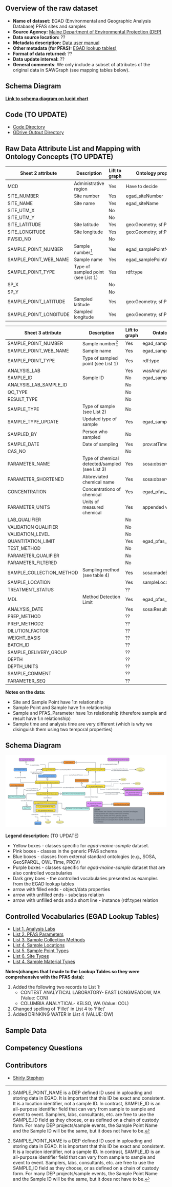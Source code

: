 ## Overview of the raw dataset
* **Name of dataset:** EGAD (Environmental and Geographic Analysis Database) PFAS sites and samples 
* **Source Agency:** [Maine Department of Environmental Protection (DEP)](https://www.maine.gov/dep/maps-data/egad/)
* **Data source location:** ??
* **Metadata description:** [Data user manual](https://www.maine.gov/dep/maps-data/egad/documents/Maine%20DEP%20EGAD%20EDD%20v6.0%20User%20Manual_2022%20(Final).pdf)
* **Other metadata (for PFAS):** [EGAD lookup tables)](https://www.maine.gov/dep/maps-data/egad/documents/EGAD_Lookup_Tables.xlsx)
* **Format of data returned:** ??
* **Data update interval:** ?? 
* **General comments**: We only include a subset of attributes of the original data in SAWGraph (see mapping tables below).

## Schema Diagram
[**Link to schema diagram on lucid chart**](https://lucid.app/lucidchart/a9330f5f-14bb-430b-b734-dd37626284e7/edit?viewport_loc=-805%2C-12%2C2587%2C1150%2C0_0&invitationId=inv_9a3f9eda-0d3a-4243-a695-481a17d294b8)

## Code (TO UPDATE)
* [Code Directory](../../code/egad-maine-samples)
* [GDrive Output Directory](https://drive.google.com/drive/folders/18HynzQhZStMQj-CuM2U0NUtLUdBybWEx)

## Raw Data Attribute List and Mapping with Ontology Concepts (TO UPDATE)
| Sheet 2 attribute | Description | Lift to graph | Ontology property |
| --- | --- | --- |--- |
| MCD | Administrative region | Yes | Have to decide |
| SITE_NUMBER | Site number | Yes | egad_siteNumber |
| SITE_NAME | Site name | Yes | egad_siteName |
| SITE_UTM_X | | No | |
| SITE_UTM_Y | | No | |
| SITE_LATITUDE | Site latitude | Yes | geo:Geometry; sf:Point |
| SITE_LONGITUDE | Site longitude | Yes | geo:Geometry; sf:Point |
| PWSID_NO | | No | |
| SAMPLE_POINT_NUMBER | Sample number[^1] | Yes | egad_samplePointNumber |
| SAMPLE_POINT_WEB_NAME | Sample name | Yes | egad_samplePointWebName |
| SAMPLE_POINT_TYPE | Type of sampled point (see List 1) | Yes | rdf:type |
| SP_X | | No | |
| SP_Y | | No | |
| SAMPLE_POINT_LATITUDE | Sampled latitude | Yes | geo:Geometry; sf:Point |
| SAMPLE_POINT_LONGITUDE | Sampled longitude | Yes | geo:Geometry; sf:Point |

[^1]: SAMPLE_POINT_NAME is a DEP defined ID used in uploading and storing data in EGAD. It is important that this ID be exact and consistent. It is a location identifier, not a sample ID. In contrast, SAMPLE_ID is an all-purpose identifier field that can vary from sample to sample and event to event. Samplers, labs, consultants, etc. are free to use the SAMPLE_ID field as they choose, or as defined on a chain of custody form. For many DEP projects/sample events, the Sample Point Name and the Sample ID will be the same, but it does not have to be. 
 

| Sheet 3 attribute | Description | Lift to graph | Ontology property |
| --- | --- | --- | --- |
| SAMPLE_POINT_NUMBER | Sample number[^1] | Yes | egad_samplePointNumber |
| SAMPLE_POINT_WEB_NAME | Sample name | Yes | egad_samplePointWebName |
| SAMPLE_POINT_TYPE | Type of sampled point (see List 1) | Yes | rdf:type |
| ANALYSIS_LAB | | Yes | wasAnalysedBy |
| SAMPLE_ID | Sample ID | No | egad_sampleID |
| ANALYSIS_LAB_SAMPLE_ID | | No | |
| QC_TYPE | | No | |
| RESULT_TYPE | | No | |
| SAMPLE_TYPE | Type of sample (see List 2) | No | |
| SAMPLE_TYPE_UPDATE | Updated type of sample | Yes | egad_sampleID |
| SAMPLED_BY | Person who sampled | No | |
| SAMPLE_DATE | Date of sampling | Yes | prov:atTime |
| CAS_NO | | No | |
| PARAMETER_NAME | Type of chemical detected/sampled (see List 3) | Yes | sosa:observedProperty |   
| PARAMETER_SHORTENED | Abbreviated chemical name | Yes | sosa:observedProperty |
| CONCENTRATION | Concentrationo of chemical | Yes | egad_pfas_concentration |
| PARAMETER_UNITS | Units of measured chemical | Yes | appended with measurment |
| LAB_QUALIFIER | | No | |
| VALIDATION QUALIFIER | | No | |
| VALIDATION_LEVEL | | No | |
| QUANTITATION_LIMIT | | Yes | egad_pfas_ql |
| TEST_METHOD | | No | |
| PARAMETER_QUALIFIER | | No | |
| PARAMETER_FILTERED | | No | |
| SAMPLE_COLLECTION_METHOD | Sampling method (see table 4) | Yes | sosa:madeBySampler |
| SAMPLE_LOCATION | | Yes | sampleLocation |
| TREATMENT_STATUS | | ?? | |
| MDL | Method Detection Limit | Yes | egad_pfas_mdl |
| ANALYSIS_DATE | | Yes | sosa:ResultTime |
| PREP_METHOD | | ?? | |
| PREP_METHOD2 | | ?? | |
| DILUTION_FACTOR | | ?? | |
| WEIGHT_BASIS | | ?? | |
| BATCH_ID | | ?? | |
| SAMPLE_DELIVERY_GROUP | | ?? | |
| DEPTH | | ?? | |
| DEPTH_UNITS | | ?? | |
| SAMPLE_COMMENT | | ?? | |
| PARAMETER_SEQ | | ?? | |

**Notes on the data:**
- Site and Sample Point have 1:n relationship
- Sample Point and Sample have 1:n relationship
- Sample and PFAS_Parameter have 1:n relationship (therefore sample and result have 1:n relationship)
- Sample time and analysis time are very different (which is why we disinguish them using two temporal properties)

## Schema Diagram
![Schema Diagram](./egad_sites_samples-schema-diagram.png)

**Legend description:** (TO UPDATE)
- Yellow boxes - classes specific for _egad-maine-sample_ dataset.
- Pink boxes - classes in the generic PFAS schema
- Blue boxes - classes from external standard ontologies (e.g., SOSA, GeoSPARQL, OWL-Time, PROV)
- Purple boxes - classes specific for _egad-maine-sample_ dataset that are also controlled vocabularies
- Dark grey boes - the controlled vocabularies presented as examples from the EGAD lookup tables
- arrow with filled ends - object/data properties
- arrow with unfilled ends - subclass relation
- arrow with unfilled ends and a short line - instance (rdf:type) relation

## Controlled Vocabularies (EGAD Lookup Tables)
- [List 1. Analysis Labs](https://github.com/shirlysteph/AlKnowsPFAS/blob/main/data/egad-maine-samples/Metadata/analysis_lab.csv)
- [List 2. PFAS Parameters](https://github.com/shirlysteph/AlKnowsPFAS/blob/main/data/egad-maine-samples/Metadata/pfas_parameter.csv)
- [List 3. Sample Collection Methods](https://github.com/shirlysteph/AlKnowsPFAS/blob/main/data/egad-maine-samples/Metadata/sample_collection_method.csv)
- [List 4. Sample Locations](https://github.com/shirlysteph/AlKnowsPFAS/blob/main/data/egad-maine-samples/Metadata/sample_location.csv)
- [List 5. Sample Point Types](https://github.com/shirlysteph/AlKnowsPFAS/blob/main/data/egad-maine-samples/Metadata/sample_point_type.csv)
- [List 6. Site Types](https://github.com/shirlysteph/AlKnowsPFAS/blob/main/data/egad-maine-samples/Metadata/sample_type.csv)
- [List 4. Sample Material Types](https://github.com/shirlysteph/AlKnowsPFAS/blob/main/data/egad-maine-samples/Metadata/sample_type.csv)

**Notes(changes that I made to the Lookup Tables so they were comprehensive with the PFAS data):**
1. Added the following two records to List 1:
	 - CONTEST ANALYTICAL LABORATORY- EAST LONGMEADOW, MA (Value: CON)
	 - COLUMBIA ANALYTICAL- KELSO, WA (Value: COL)
2. Changed spelling of 'Fillet' in List 4 to 'Filet'
3. Added DRINKING WATER in List 4 (VALUE: DW)

## Sample Data

## Competency Questions 

## Contributors
* [Shirly Stephen](https://github.com/shirlysteph)
